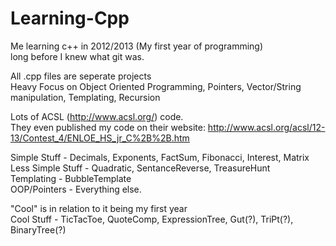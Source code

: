 # Learning-Cpp
Me learning c++ in 2012/2013 (My first year of programming)  
long before I knew what git was. 


All .cpp files are seperate projects  
Heavy Focus on Object Oriented Programming, Pointers, Vector/String manipulation, Templating, Recursion  


Lots of ACSL (http://www.acsl.org/) code.  
They even published my code on their website: http://www.acsl.org/acsl/12-13/Contest_4/ENLOE_HS_jr_C%2B%2B.htm


Simple Stuff - Decimals, Exponents, FactSum, Fibonacci, Interest, Matrix  
Less Simple Stuff - Quadratic, SentanceReverse, TreasureHunt  
Templating - BubbleTemplate  
OOP/Pointers - Everything else.  


"Cool" is in relation to it being my first year  
Cool Stuff - TicTacToe, QuoteComp, ExpressionTree, Gut(?), TriPt(?), BinaryTree(?)
